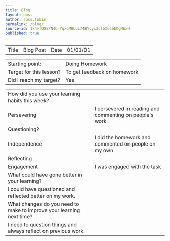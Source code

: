 ```yaml
---
title: Blog
layout: post
author: ross.tobin
permalink: /blog/
source-id: 1k4vfO8EPN4b-YqxqMHLuL74BYcyx3clbXu6ebOgMEx4
published: true
---
```

<table>
  <tr>
    <td>Title</td>
    <td>Blog Post</td>
    <td>Date</td>
    <td>01/01/01</td>
  </tr>
</table>


<table>
  <tr>
    <td>Starting point:</td>
    <td>Doing Homework</td>
  </tr>
  <tr>
    <td>Target for this lesson?</td>
    <td>To get feedback on homework</td>
  </tr>
  <tr>
    <td>Did I reach my target? </td>
    <td>Yes</td>
  </tr>
</table>


<table>
  <tr>
    <td>How did you use your learning habits this week?</td>
    <td></td>
  </tr>
  <tr>
    <td>Persevering</td>
    <td>I persevered in reading and commenting on people's work </td>
  </tr>
  <tr>
    <td>Questioning?</td>
    <td></td>
  </tr>
  <tr>
    <td>Independence</td>
    <td>I did the homework and commented on people on my own</td>
  </tr>
  <tr>
    <td>Reflecting</td>
    <td></td>
  </tr>
  <tr>
    <td>Engagement</td>
    <td>I was engaged with the task</td>
  </tr>
  <tr>
    <td>What could have gone better in your learning?</td>
    <td></td>
  </tr>
  <tr>
    <td>I could have questioned and reflected better on my work.</td>
    <td></td>
  </tr>
  <tr>
    <td>What changes do you need to make to improve your learning next time?</td>
    <td></td>
  </tr>
  <tr>
    <td>I need to question things and always reflect on previous work.

</td>
    <td></td>
  </tr>
</table>


